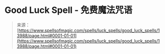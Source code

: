 <!--yml

category: 未分类

date: 2024-06-12 18:52:44

-->

# Good Luck Spell - 免费魔法咒语

> 来源：[https://www.spellsofmagic.com/spells/luck_spells/good_luck_spells/13988/page.html#0001-01-01](https://www.spellsofmagic.com/spells/luck_spells/good_luck_spells/13988/page.html#0001-01-01)
